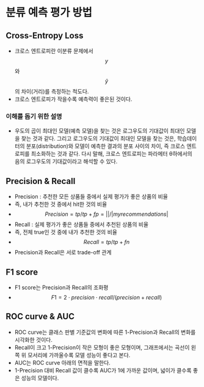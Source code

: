 # 분류 예측 평가 방법

## Cross-Entropy Loss

* 크로스 엔트로피란 이분류 문제에서 $$y$$와 $$ŷ$$의 차이\(거리\)를 측정하는 척도다.
* 크로스 엔트로피가 작을수록 예측력이 좋은된 것이다. 

### 이해를 돕기 위한 설명

* 우도의 곱이 최대인 모델\(예측 모델\)을 찾는 것은 로그우도의 기대값이 최대인 모델을 찾는 것과 같다. 그리고 로그우도의 기대값이 최대인 모델을 찾는 것은, 학습데이터의 분포\(distribution\)와 모델이 예측한 결과의 분포 사이의 차이, 즉 크로스 엔트로피를 최소화하는 것과 같다. 다시 말해, 크로스 엔트로피는 파라메터 θ하에서의 음의 로그우도의 기대값이라고 해석할 수 있다.

##  Precision & Recall

* Precision : 추천한 모든 상품들 중에서 실제 평가가 좋은 상품의 비율
* 즉, 내가 추천한 것 중에서 hit한 것의 비율
* $$Precision = tp/tp+fp = || / |my recommendation  s  |$$ 
* Recall : 실제 평가가 좋은 상품들 중에서 추천된 상품의 비율
* 즉, 전체 true인 것 중에 내가 추천한 것의 비율
* $$Recall = tp/tp+fn$$ 
* Precision과 Recall은 서로 trade-off 관계

## F1 score

* F1 score는 Precision과 Recall의 조화평
* $$F1=2⋅precision⋅recall/ (precision+recall)$$ 

## ROC curve & AUC

* ROC curve는 클래스 판별 기준값의 변화에 따른 1-Precision과 Recall의 변화를 시각화한 것이다. 
* Recall이 크고 1-Precision이 작은 모형이 좋은 모형이며, 그래프에서는 곡선이 왼쪽 위 모서리에 가까울수록 모델 성능이 좋다고 본다.
* AUC는 ROC curve 아래의 면적을 말한다. 
* 1-Precision 대비 Recall 값이 클수록 AUC가 1에 가까운 값이며, 넓이가 클수록 좋은 성능의 모델이다.


